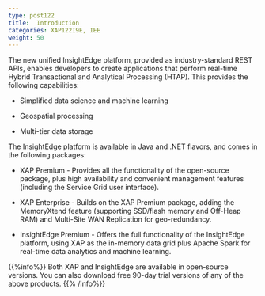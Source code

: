 ```yaml
---
type: post122
title:  Introduction
categories: XAP122I9E, IEE
weight: 50
---
```


The new unified InsightEdge platform, provided as industry-standard REST APIs, enables developers to create applications that perform real-time Hybrid Transactional and Analytical Processing (HTAP). This provides the following capabilities:

* Simplified data science and machine learning

* Geospatial processing

* Multi-tier data storage

The InsightEdge platform is available in Java and .NET flavors, and comes in the following packages:

* XAP Premium - Provides all the functionality of the open-source package, plus high availability and convenient management features (including the Service Grid user interface).

* XAP Enterprise - Builds on the XAP Premium package, adding the MemoryXtend feature (supporting SSD/flash memory and Off-Heap RAM) and Multi-Site WAN Replication for geo-redundancy.

* InsightEdge Premium - Offers the full functionality of the InsightEdge platform, using XAP as the in-memory data grid plus Apache Spark for real-time data analytics and machine learning.


{{%info%}} 
Both XAP and InsightEdge are available in open-source versions. You can also download free 90-day trial versions of any of the above products. 
{{% /info%}}


